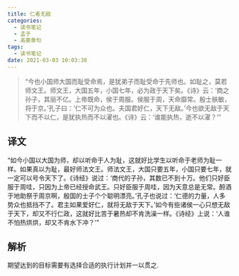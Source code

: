```yaml
---
title: 仁者无敌
categories:
  - 读书笔记
  - 孟子
  - 高娄章句
tags:
  - 读书笔记
date: 2021-03-03 10:03:38
---
```

> “今也小国师大国而耻受命焉，是犹弟子而耻受命于先师也。如耻之，莫若师文王。师文王，大国五年，小国七年，必为政于天下矣。《诗》云：‘商之孙子，其丽不亿。上帝既命，侯于周服。侯服于周，天命靡常。殷士肤敏，将于京。’孔子曰：‘仁不可为众也。夫国君好仁，天下无敌。’今也欲无敌于天下而不以仁，是犹执热而不以濯也。《诗》云：‘谁能执热，逝不以濯？’”

## 译文

“如今小国以大国为师，却以听命于人为耻，这就好比学生以听命于老师为耻一样。如果真以为耻，最好师法文王。师法文王，大国只要五年，小国只要七年，就一定可以号令天下了。《诗经》说过：‘商代的子孙，其数已不到十万。他们只好臣服于周哇，只因为上帝已经授命武王。只好臣服于周哇，因为天意总是无常。酹酒于地助祭于周京啊，殷国的士子个个聪明漂亮。’孔子也说过：‘仁德的力量，人多势众也抵挡不了。君主如果爱好仁，就将无敌于天下。’如今有些诸侯一心只想无敌于天下，却又不行仁政，这就好比苦于暑热却不肯洗澡一样。《诗经》上说：‘人谁不怕热烘烘，却又不肯水下冲？’”

## 解析

期望达到的目标需要有选择合适的执行计划并一以贯之.
<!--more-->